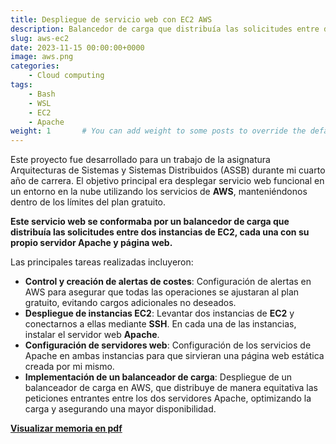 ```yaml
---
title: Despliegue de servicio web con EC2 AWS
description: Balancedor de carga que distribuía las solicitudes entre dos instancias de EC2, cada una con su propio servidor Apache y página web.
slug: aws-ec2
date: 2023-11-15 00:00:00+0000
image: aws.png
categories:
    - Cloud computing
tags:
    - Bash
    - WSL
    - EC2
    - Apache
weight: 1       # You can add weight to some posts to override the default sorting (date descending)
---
```


Este proyecto fue desarrollado para un trabajo de la asignatura Arquitecturas de Sistemas y Sistemas Distribuidos (ASSB) durante mi cuarto año de carrera. El objetivo principal era desplegar servicio web funcional en un entorno en la nube utilizando los servicios de **AWS**, manteniéndonos dentro de los límites del plan gratuito.

**Este servicio web se conformaba por un balancedor de carga que distribuía las solicitudes entre dos instancias de EC2, cada una con su propio servidor Apache y página web.**

Las principales tareas realizadas incluyeron:

- **Control y creación de alertas de costes**: Configuración de alertas en AWS para asegurar que todas las operaciones se ajustaran al plan gratuito, evitando cargos adicionales no deseados.
- **Despliegue de instancias EC2**: Levantar dos instancias de **EC2** y conectarnos a ellas mediante **SSH**. En cada una de las instancias, instalar el servidor web **Apache**.
- **Configuración de servidores web**: Configuración de los servicios de Apache en ambas instancias para que sirvieran una página web estática creada por mi mismo.
- **Implementación de un balanceador de carga**: Despliegue de un balanceador de carga en AWS, que distribuye de manera equitativa las peticiones entrantes entre los dos servidores Apache, optimizando la carga y asegurando una mayor disponibilidad.


[**Visualizar memoria en pdf**](/aws-ec2.pdf)

